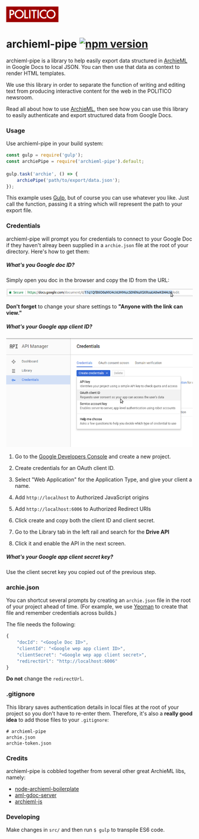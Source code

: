 ![Politico](logo.png)

# archieml-pipe [![npm version](https://badge.fury.io/js/archieml-pipe.svg)](https://badge.fury.io/js/archieml-pipe)

archieml-pipe is a library to help easily export data structured in [ArchieML](http://archieml.org/) in Google Docs to local JSON. You can then use that data as context to render HTML templates.

We use this library in order to separate the function of writing and editing text from producing interactive content for the web in the POLITICO newsroom.

Read all about how to use [ArchieML](http://archieml.org/#demo), then see how you can use this library to easily authenticate and export structured data from Google Docs.

### Usage

Use archieml-pipe in your build system:

```javascript
const gulp = require('gulp');
const archiePipe = require('archieml-pipe').default;

gulp.task('archie', () => {
    archiePipe('path/to/export/data.json');
});
```

This example uses [Gulp](http://gulpjs.com/), but of course you can use whatever you like. Just call the function, passing it a string which will represent the path to your export file.

### Credentials

archieml-pipe will prompt you for credentials to connect to your Google Doc if they haven't alreay been supplied in a `archie.json` file at the root of your directory. Here's how to get them:

##### What's you Google doc ID?

Simply open you doc in the browser and copy the ID from the URL:

![GoogleDoc](docId.png)

**Don't forget** to change your share settings to **"Anyone with the link can view."**

##### What's your Google app client ID?

![Oauth](dev-console.png)

1. Go to the [Google Developers Console](https://console.developers.google.com) and create a new project.

2. Create credentials for an OAuth client ID.

3. Select "Web Application" for the Application Type, and give your client a name.

4. Add `http://localhost` to Authorized JavaScript origins

5. Add `http://localhost:6006` to Authorized Redirect URIs

6. Click create and copy both the client ID and client secret.

7. Go to the Library tab in the left rail and search for the **Drive API**

8. Click it and enable the API in the next screen.

##### What's your Google app client secret key?

Use the client secret key you copied out of the previous step.

### archie.json
You can shortcut several prompts by creating an `archie.json` file in the root of your project ahead of time. (For example, we use [Yeoman](http://yeoman.io/) to create that file and remember credentials across builds.)

The file needs the following:

```javascript
{
    "docId": "<Google Doc ID>",
    "clientId": "<Google wep app client ID>",
    "clientSecret": "<Google wep app client secret>",
    "redirectUrl": "http://localhost:6006"
}
```

**Do not** change the `redirectUrl`.

### .gitignore

This library saves authentication details in local files at the root of your project so you don't have to re-enter them. Therefore, it's also a **really good idea** to add those files to your `.gitignore`:

```
# archieml-pipe
archie.json
archie-token.json
```

### Credits

archieml-pipe is cobbled together from several other great ArchieML libs, namely:
+ [node-archieml-boilerplate](https://github.com/stuartathompson/node-archieml-boilerplate)
+ [aml-gdoc-server](https://github.com/Quartz/aml-gdoc-server)
+ [archieml-js](https://github.com/newsdev/archieml-js/blob/master/examples/google_drive.js)

### Developing

Make changes in `src/` and then run `$ gulp` to transpile ES6 code.
